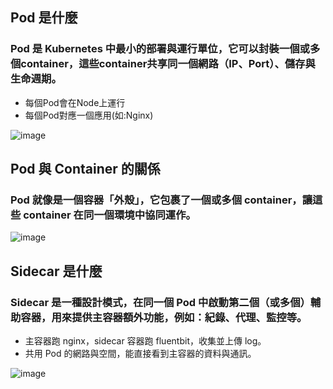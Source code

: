 
## Pod 是什麼
### Pod 是 Kubernetes 中最小的部署與運行單位，它可以封裝一個或多個container，這些container共享同一個網路（IP、Port）、儲存與生命週期。
* 每個Pod會在Node上運行
* 每個Pod對應一個應用(如:Nginx)
  
![image](https://github.com/user-attachments/assets/1d13da9b-1f26-4335-a227-b420e8ffcc1c)

## Pod 與 Container 的關係
### Pod 就像是一個容器「外殼」，它包裹了一個或多個 container，讓這些 container 在同一個環境中協同運作。
![image](https://github.com/user-attachments/assets/c1de2e7f-6857-450f-a390-0644e0f4d830)

## Sidecar 是什麼
### Sidecar 是一種設計模式，在同一個 Pod 中啟動第二個（或多個）輔助容器，用來提供主容器額外功能，例如：紀錄、代理、監控等。
* 主容器跑 nginx，sidecar 容器跑 fluentbit，收集並上傳 log。
* 共用 Pod 的網路與空間，能直接看到主容器的資料與通訊。

![image](https://github.com/user-attachments/assets/71711225-3fd4-407c-848e-7636e5f0577c)
